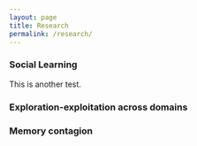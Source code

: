 ```yaml
---
layout: page
title: Research
permalink: /research/
---
```


### Social Learning
This is another test.

### Exploration-exploitation across domains

### Memory contagion

